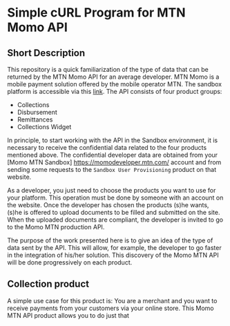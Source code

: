 # Simple cURL Program for MTN Momo API

## Short Description
This repository is a quick familiarization of the type of data that can be returned by the MTN Momo API for an average developer. MTN Momo is a mobile payment solution offered by the mobile operator MTN. The sandbox platform is accessible via this [link](https://momodeveloper.mtn.com/docs/). The API consists of four product groups: 
	
- Collections
- Disbursement
- Remittances
- Collections Widget

In principle, to start working with the API in the Sandbox environment, it is necessary to receive the confidential data related to the four products mentioned above. The confidential developer data are obtained from your [Momo MTN Sandbox] https://momodeveloper.mtn.com/ account and from sending some requests to the `Sandbox User Provisioning` product on that website. 

As a developer, you just need to choose the products you want to use for your platform. This operation must be done by someone with an account on the website. Once the developer has chosen the products (s)he wants, (s)he is offered to upload documents to be filled and submitted on the site. When the uploaded documents are compliant, the developer is invited to go to the Momo MTN production API.

The purpose of the work presented here is to give an idea of the type of data sent by the API. This will allow, for example, the developer to go faster in the integration of his/her solution. This discovery of the Momo MTN API will be done progressively on each product. 

## Collection product

A simple use case for this product is: You are a merchant and you want to receive payments from your customers via your online store. This Momo MTN API product allows you to do just that 